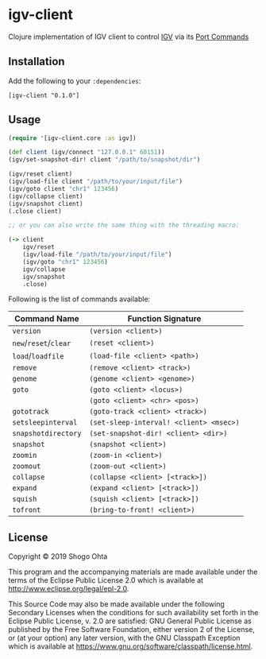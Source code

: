 # igv-client

Clojure implementation of IGV client to control [IGV](http://software.broadinstitute.org/software/igv/) via its [Port Commands](http://software.broadinstitute.org/software/igv/automation#PORTCOMMANDS)

## Installation

Add the following to your `:dependencies`:

```
[igv-client "0.1.0"]
```

## Usage

```clojure
(require '[igv-client.core :as igv])

(def client (igv/connect "127.0.0.1" 60151))
(igv/set-snapshot-dir! client "/path/to/snapshot/dir")

(igv/reset client)
(igv/load-file client "/path/to/your/input/file")
(igv/goto client "chr1" 123456)
(igv/collapse client)
(igv/snapshot client)
(.close client)

;; or you can also write the same thing with the threading macro:

(-> client
    igv/reset
    (igv/load-file "/path/to/your/input/file")
    (igv/goto "chr1" 123456)
    igv/collapse
    igv/snapshot
    .close)
```

Following is the list of commands available:

| Command Name          | Function Signature                      |
|-----------------------|-----------------------------------------|
| `version`             | `(version <client>)`                    |
| `new`/`reset`/`clear` | `(reset <client>)`                      |
| `load`/`loadfile`     | `(load-file <client> <path>)`           |
| `remove`              | `(remove <client> <track>)`             |
| `genome`              | `(genome <client> <genome>)`            |
| `goto`                | `(goto <client> <locus>)`               |
|                       | `(goto <client> <chr> <pos>)`           |
| `gototrack`           | `(goto-track <client> <track>)`         |
| `setsleepinterval`    | `(set-sleep-interval! <client> <msec>)` |
| `snapshotdirectory`   | `(set-snapshot-dir! <client> <dir>)`    |
| `snapshot`            | `(snapshot <client>)`                   |
| `zoomin`              | `(zoom-in <client>)`                    |
| `zoomout`             | `(zoom-out <client>)`                   |
| `collapse`            | `(collapse <client> [<track>])`         |
| `expand`              | `(expand <client> [<track>])`           |
| `squish`              | `(squish <client> [<track>])`           |
| `tofront`             | `(bring-to-front! <client>)`            |

## License

Copyright © 2019 Shogo Ohta

This program and the accompanying materials are made available under the
terms of the Eclipse Public License 2.0 which is available at
http://www.eclipse.org/legal/epl-2.0.

This Source Code may also be made available under the following Secondary
Licenses when the conditions for such availability set forth in the Eclipse
Public License, v. 2.0 are satisfied: GNU General Public License as published by
the Free Software Foundation, either version 2 of the License, or (at your
option) any later version, with the GNU Classpath Exception which is available
at https://www.gnu.org/software/classpath/license.html.
